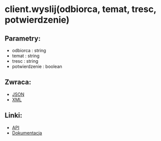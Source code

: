 # client.wyslij(odbiorca, temat, tresc, potwierdzenie)

## Parametry:
- odbiorca : string
- temat : string
- tresc : string
- potwierdzenie : boolean

## Zwraca:
- [JSON](json/wyslij.json)
- [XML](xml/wyslij.xml)

## Linki:
- [API](https://iuczniowie.pe.szczecin.pl/mod_komunikator/WS_wiadomosci.asmx/WyslijWiadomosc)
- [Dokumentacja](https://iuczniowie.pe.szczecin.pl/mod_komunikator/WS_wiadomosci.asmx/WyslijWiadomosc)